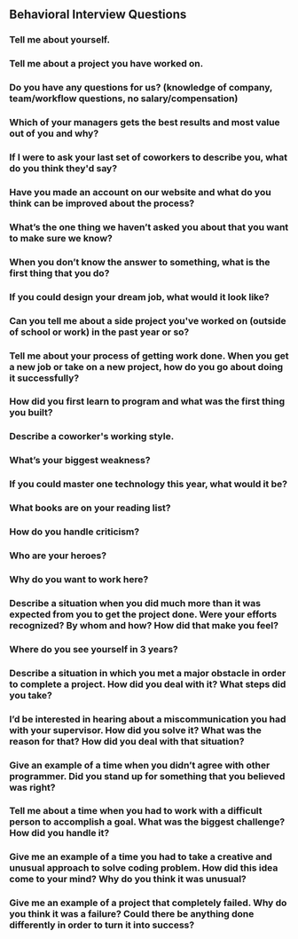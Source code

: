 ## Behavioral Interview Questions

### Tell me about yourself.

### Tell me about a project you have worked on.

### Do you have any questions for us? (knowledge of company, team/workflow questions, no salary/compensation)


### Which of your managers gets the best results and most value out of you and why?


### If I were to ask your last set of coworkers to describe you, what do you think they'd say?


### Have you made an account on our website and what do you think can be improved about the process?


### What’s the one thing we haven’t asked you about that you want to make sure we know?


### When you don’t know the answer to something, what is the first thing that you do?


### If you could design your dream job, what would it look like?


### Can you tell me about a side project you've worked on (outside of school or work) in the past year or so?


### Tell me about your process of getting work done. When you get a new job or take on a new project, how do you go about doing it successfully?


### How did you first learn to program and what was the first thing you built?


### Describe a coworker's working style.


### What’s your biggest weakness?


### If you could master one technology this year, what would it be?


### What books are on your reading list?


### How do you handle criticism?


### Who are your heroes?


### Why do you want to work here?


### Describe a situation when you did much more than it was expected from you to get the project done. Were your efforts recognized? By whom and how? How did that make you feel?


### Where do you see yourself in 3 years?


### Describe a situation in which you met a major obstacle in order to complete a project. How did you deal with it? What steps did you take?


### I’d be interested in hearing about a miscommunication you had with your supervisor. How did you solve it? What was the reason for that? How did you deal with that situation?


### Give an example of a time when you didn’t agree with other programmer. Did you stand up for something that you believed was right?


### Tell me about a time when you had to work with a difficult person to accomplish a goal. What was the biggest challenge? How did you handle it?


### Give me an example of a time you had to take a creative and unusual approach to solve coding problem. How did this idea come to your mind? Why do you think it was unusual?


### Give me an example of a project that completely failed. Why do you think it was a failure? Could there be anything done differently in order to turn it into success?
